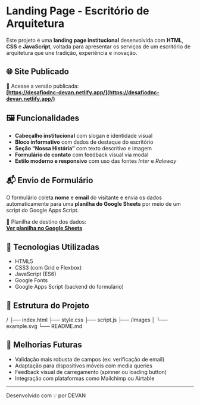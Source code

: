 # Landing Page - Escritório de Arquitetura

Este projeto é uma **landing page institucional** desenvolvida com **HTML**, **CSS** e **JavaScript**, voltada para apresentar os serviços de um escritório de arquitetura que une tradição, experiência e inovação.

## 🌐 Site Publicado

🔗 Acesse a versão publicada:  
**[https://desafiodnc-devan.netlify.app/](https://desafiodnc-devan.netlify.app/)**

## 🖼️ Funcionalidades

- **Cabeçalho institucional** com slogan e identidade visual
- **Bloco informativo** com dados de destaque do escritório
- **Seção “Nossa História”** com texto descritivo e imagem
- **Formulário de contato** com feedback visual via modal
- **Estilo moderno e responsivo** com uso das fontes *Inter* e *Raleway*

## 📬 Envio de Formulário

O formulário coleta **nome** e **email** do visitante e envia os dados automaticamente para uma **planilha do Google Sheets** por meio de um script do Google Apps Script.

📄 Planilha de destino dos dados:  
**[Ver planilha no Google Sheets](https://docs.google.com/spreadsheets/d/1IusuLCYWJRXl-ElvEMhny-GLwcVqnsW6VwQLk5QfhSY/edit?gid=0#gid=0)**

## 🚀 Tecnologias Utilizadas

- HTML5
- CSS3 (com Grid e Flexbox)
- JavaScript (ES6)
- Google Fonts
- Google Apps Script (backend do formulário)

## 📁 Estrutura do Projeto

/
├── index.html
├── style.css
├── script.js
├── /images
│ └── example.svg
└── README.md


## 📌 Melhorias Futuras

- Validação mais robusta de campos (ex: verificação de email)
- Adaptação para dispositivos móveis com media queries
- Feedback visual de carregamento (spinner ou loading button)
- Integração com plataformas como Mailchimp ou Airtable


---

Desenvolvido com 💡 por DEVAN


